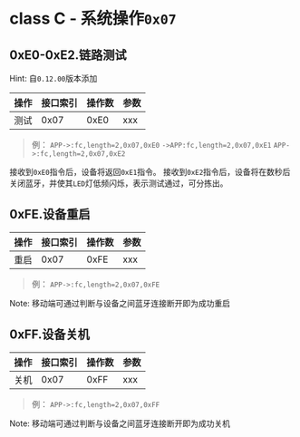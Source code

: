 # class C - 系统操作`0x07`

## 0xE0-0xE2.链路测试

Hint: 自`0.12.00`版本添加

| 操作 | 接口索引 | 操作数  | 参数   |
| ---- | ---- | ---- | ---- |
| 测试 | 0x07 | 0xE0 | xxx |

> 例： 
> `APP->:fc,length=2,0x07,0xE0`
> `->APP:fc,length=2,0x07,0xE1`
> `APP->:fc,length=2,0x07,0xE2`

接收到`0xE0`指令后，设备将返回`0xE1`指令。
接收到`0xE2`指令后，设备将在数秒后关闭蓝牙，并使其`LED`灯低频闪烁，表示测试通过，可分拣出。

## 0xFE.设备重启

| 操作 | 接口索引 | 操作数  | 参数   |
| ---- | ---- | ---- | ---- |
| 重启 | 0x07 | 0xFE | xxx |

> 例： 
> `APP->:fc,length=2,0x07,0xFE`

Note: 移动端可通过判断与设备之间蓝牙连接断开即为成功重启

## 0xFF.设备关机

| 操作 | 接口索引 | 操作数  | 参数   |
| ---- | ---- | ---- | ---- |
| 关机 | 0x07 | 0xFF | xxx |

> 例： 
> `APP->:fc,length=2,0x07,0xFF`

Note: 移动端可通过判断与设备之间蓝牙连接断开即为成功关机

